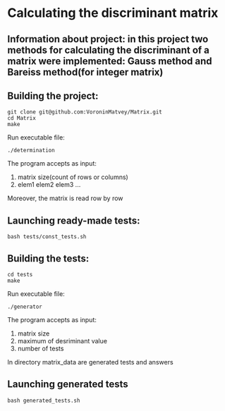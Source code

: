 # Calculating the discriminant matrix
## Information about project: in this project two methods for calculating the discriminant of a matrix were implemented: Gauss method and Bareiss method(for integer matrix)
## Building the project:
```
git clone git@github.com:VoroninMatvey/Matrix.git
cd Matrix
make
```
Run executable file:
```
./determination
```
The program accepts as input:
1) matrix size(count of rows or columns)
2) elem1 elem2 elem3 ...

Moreover, the matrix is read row by row
## Launching ready-made tests:
```
bash tests/const_tests.sh
```
## Building the tests:
```
cd tests
make
```
Run executable file:
```
./generator 
```
The program accepts as input:
1) matrix size
2) maximum of desriminant value
3) number of tests

In directory matrix_data are generated tests and answers

## Launching generated tests
```
bash generated_tests.sh
```
